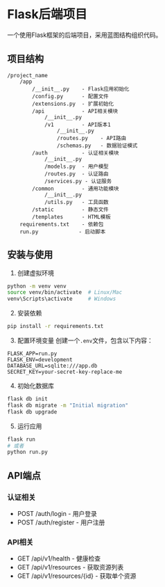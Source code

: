 # Flask后端项目

一个使用Flask框架的后端项目，采用蓝图结构组织代码。

## 项目结构

```
/project_name
    /app
        /__init__.py    - Flask应用初始化
        /config.py      - 配置文件
        /extensions.py  - 扩展初始化
        /api            - API相关模块
            /__init__.py
            /v1         - API版本1
                /__init__.py
                /routes.py    - API路由
                /schemas.py   - 数据验证模式
        /auth           - 认证相关模块
            /__init__.py
            /models.py  - 用户模型
            /routes.py  - 认证路由
            /services.py - 认证服务
        /common         - 通用功能模块
            /__init__.py
            /utils.py   - 工具函数
        /static         - 静态文件
        /templates      - HTML模板
    requirements.txt    - 依赖包
    run.py             - 启动脚本
```

## 安装与使用

1. 创建虚拟环境
```bash
python -m venv venv
source venv/bin/activate  # Linux/Mac
venv\Scripts\activate     # Windows
```

2. 安装依赖
```bash
pip install -r requirements.txt
```

3. 配置环境变量
创建一个`.env`文件，包含以下内容：
```
FLASK_APP=run.py
FLASK_ENV=development
DATABASE_URL=sqlite:///app.db
SECRET_KEY=your-secret-key-replace-me
```

4. 初始化数据库
```bash
flask db init
flask db migrate -m "Initial migration"
flask db upgrade
```

5. 运行应用
```bash
flask run
# 或者
python run.py
```

## API端点

### 认证相关

- POST /auth/login - 用户登录
- POST /auth/register - 用户注册

### API相关

- GET /api/v1/health - 健康检查
- GET /api/v1/resources - 获取资源列表
- GET /api/v1/resources/{id} - 获取单个资源 